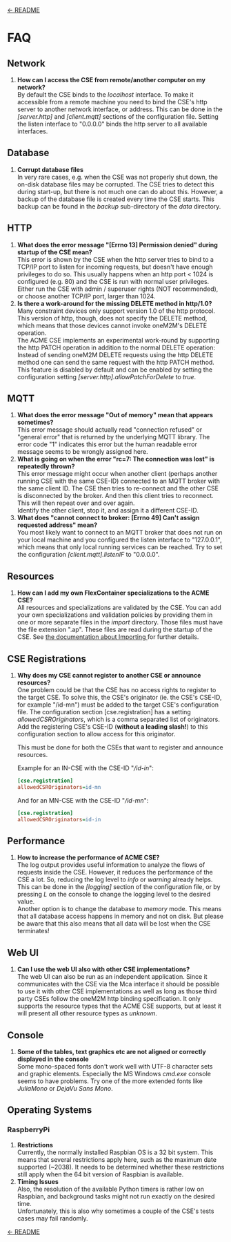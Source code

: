 [← README](../README.md) 

# FAQ

## Network

1. **How can I access the CSE from remote/another computer on my network?**  
   By default the CSE binds to the *localhost* interface. To make it accessible from a remote machine you need to bind the CSE's http server to another network interface, or address. This can be done in the *[server.http]* and *[client.mqtt]* sections of the configuration file. 
   Setting the listen interface to "0.0.0.0" binds the http server to all available interfaces.


## Database

1. **Corrupt database files**  
   In very rare cases, e.g. when the CSE was not properly shut down, the on-disk database files may be corrupted. The CSE tries to detect this during start-up, but there is not much one can do about this. However, a backup of the database file is created every time the CSE starts. This backup can be found in the *backup* sub-directory of the *data* directory. 


## HTTP

1. **What does the error message "[Errno 13] Permission denied" during startup of the CSE mean?**  
   This error is shown by the CSE when the http server tries to bind to a TCP/IP port to listen for incoming requests, 
   but doesn't have enough privileges to do so. This usually happens when an http port < 1024 is configured (e.g. 80) and 
   the CSE is run with normal user privileges. Either run the CSE with admin / superuser rights (NOT recommended), 
   or choose another TCP/IP port, larger than 1024.
1. **Is there a work-around for the missing DELETE method in http/1.0?**  
   Many constraint devices only support version 1.0 of the http protocol. This version of http, though, does not specify the
   DELETE method, which means that those devices cannot invoke oneM2M's DELETE operation.  
   The ACME CSE implements an experimental work-round by supporting the http PATCH operation in addition to the normal DELETE
   operation: Instead of sending oneM2M DELETE requests using the http DELETE method one can send the same request with the http PATCH method.  
   This feature is disabled by default and can be enabled by setting the configuration setting *[server.http].allowPatchForDelete*
   to *true*.

## MQTT

1. **What does the error message "Out of memory" mean that appears sometimes?**  
   This error message should actually read "connection refused" or "general error" that is returned by the underlying MQTT library. The error code "1" indicates this error but the human readable error message seems to be wrongly assigned here.
1. **What is going on when the error "rc=7: The connection was lost" is repeatedly thrown?**  
   This error message might occur when another client (perhaps another running CSE with the same CSE-ID) connected to an MQTT broker with the same client ID. The CSE then tries to re-connect and the other CSE is disconnected by the broker. And then this client tries to reconnect. This will then repeat over and over again.  
   Identify the other client, stop it, and assign it a different CSE-ID.
1. **What does "cannot connect to broker: [Errno 49] Can't assign requested address" mean?**  
   You most likely want to connect to an MQTT broker that does not run on your local machine and you configured the listen interface to "127.0.0.1", which means that only local running services can be reached. Try to set the configuration *[client.mqtt].listenIF* to "0.0.0.0".

## Resources

1. **How can I add my own FlexContainer specializations to the ACME CSE?**  
   All resources and specializations are validated by the CSE. You can add your own specializations and validation policies by providing them in one or more separate files in the *import* directory. Those files must have the file extension ".ap". These files are read during the startup of the CSE.
   See [the documentation about Importing ](Importing.md#attributes) for further details.

## CSE Registrations

1. **Why does my CSE cannot register to another CSE or announce resources?**  
   One problem could be that the CSE has no access rights to register to the target CSE. To solve this, the CSE's originator (ie. the CSE's CSE-ID, for example "/id-mn") must be added to the target CSE's configuration file. The configuration section [cse.registration] has a setting *allowedCSROriginators*, which is a comma separated list of originators. Add the registering CSE's
   CSE-ID (**without a leading slash!**) to this configuration section to allow access for this originator.  
   
   This must be done for both the CSEs that want to register and announce resources.  

   Example for an IN-CSE with the CSE-ID "*/id-in*":

	```ini
	[cse.registration]
	allowedCSROriginators=id-mn
	```
  
   And for an MN-CSE with the CSE-ID "*/id-mn*":

	```ini
	[cse.registration]
	allowedCSROriginators=id-in
	```

  

## Performance

1. **How to increase the performance of ACME CSE?**  
   The log output provides useful information to analyze the flows of requests inside the CSE. However, it reduces the performance of the CSE a lot. So, reducing the log level to *info* or *warning* already helps. This can be done in the *[logging]* section of the configuration file, or by pressing *L* on the console to change the logging level to the desired value.  
   Another option is to change the database to *memory* mode. This means that all database access happens in memory and not on disk. But please be aware that this also means that all  data will be lost when the CSE terminates!

## Web UI

1. **Can I use the web UI also with other CSE implementations?**  
    The web UI can also be run as an independent application.  Since it communicates with the CSE via the Mca interface it should be possible to use it with other CSE implementations as well as long as those third party CSEs follow the oneM2M http binding specification. It only supports the resource types that the ACME CSE supports, but at least it will present all other resource types as *unknown*.


## Console

1. **Some of the tables, text graphics etc are not aligned or correctly displayed in the console**  
	Some mono-spaced fonts don't work well with UTF-8 character sets and graphic elements. Especially the MS Windows *cmd.exe* console seems to have problems.
	Try one of the more extended fonts like *JuliaMono* or *DejaVu Sans Mono*.

## Operating Systems

### RaspberryPi

1. **Restrictions**  
	Currently, the normally installed Raspbian OS is a 32 bit system. This means that several restrictions apply here, such as the maximum date supported (~2038). It needs to be determined whether these restrictions still apply when the 64 bit version of Raspbian is available.
1. **Timing Issues**  
	 Also, the resolution of the available Python timers is rather low on Raspbian, and background tasks might not run exactly on the desired time.  
	 Unfortunately, this is also why sometimes a couple of the CSE's tests cases may fail randomly.


[← README](../README.md) 